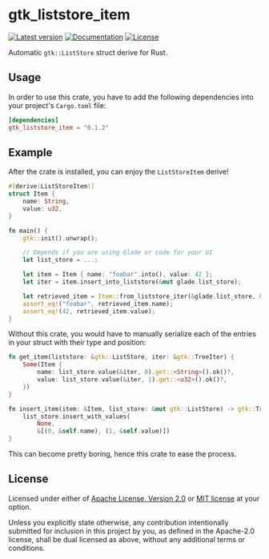 # gtk_liststore_item

[![Latest version](https://img.shields.io/crates/v/gtk_liststore_item.svg)](https://crates.io/crates/gtk_liststore_item)
[![Documentation](https://docs.rs/gtk_liststore_item/badge.svg)](https://docs.rs/gtk_liststore_item)
[![License](https://img.shields.io/crates/l/gtk_liststore_item.svg)](https://crates.io/crates/gtk_liststore_item)

Automatic `gtk::ListStore` struct derive for Rust.

## Usage

In order to use this crate, you have to add the following dependencies into
your project's `Cargo.toml` file:

```toml
[dependencies]
gtk_liststore_item = "0.1.2"
```

## Example

After the crate is installed, you can enjoy the `ListStoreItem` derive!

```rust
#[derive(ListStoreItem)]
struct Item {
    name: String,
    value: u32,
}

fn main() {
    gtk::init().unwrap();

    // Depends if you are using Glade or code for your UI
    let list_store = ...;

    let item = Item { name: "foobar".into(), value: 42 };
    let iter = item.insert_into_liststore(&mut glade.list_store);

    let retrieved_item = Item::from_liststore_iter(&glade.list_store, &iter).unwrap();
    assert_eq!("foobar", retrieved_item.name);
    assert_eq!(42, retrieved_item.value);
}
```

Without this crate, you would have to manually serialize each of the entries in
your struct with their type and position:

```rust
fn get_item(liststore: &gtk::ListStore, iter: &gtk::TreeIter) {
    Some(Item {
        name: list_store.value(&iter, 0).get::<String>().ok()?,
        value: list_store.value(&iter, 1).get::<u32>().ok()?,
    })
}

fn insert_item(item: &Item, list_store: &mut gtk::ListStore) -> gtk::TreeIter {
    list_store.insert_with_values(
        None,
        &[(0, &self.name), (1, &self.value)])
}
```

This can become pretty boring, hence this crate to ease the process.

## License

Licensed under either of [Apache License, Version 2.0](LICENSE-APACHE) or [MIT
license](LICENSE-MIT) at your option.

Unless you explicitly state otherwise, any contribution intentionally submitted
for inclusion in this project by you, as defined in the Apache-2.0 license,
shall be dual licensed as above, without any additional terms or conditions.
